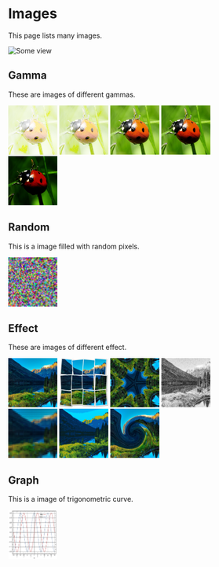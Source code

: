 # Images

This page lists many images.

![Some view](images/top.png)

## Gamma

These are images of different gammas.

<p float="left">
 <img src="images/gamma_0_1.png" width="100" height="100"/>
 <img src="images/gamma_0_2.png" width="100" height="100"/>
 <img src="images/gamma_1_0.png" width="100" height="100"/>
 <img src="images/gamma_1_5.png" width="100" height="100"/>
 <img src="images/gamma_5_0.png" width="100" height="100"/>
</p>

## Random

This is a image filled with random pixels.

<img src="images/rand.png" alt="rand" width="100" height="100"/>

## Effect

These are images of different effect.

<p float="left">
 <img src="images/effect01.png" width="100" height="100"/>
 <img src="images/effect02.png" width="100" height="100"/>
 <img src="images/effect03.png" width="100" height="100"/>
 <img src="images/effect04.png" width="100" height="100"/>
 <img src="images/effect05.png" width="100" height="100"/>
 <img src="images/effect06.png" width="100" height="100"/>
 <img src="images/effect07.png" width="100" height="100"/>
</p>

## Graph

This is a image of trigonometric curve.

<img src="images/sin_cos.png" alt="trigo" width="100" height="100"/>


